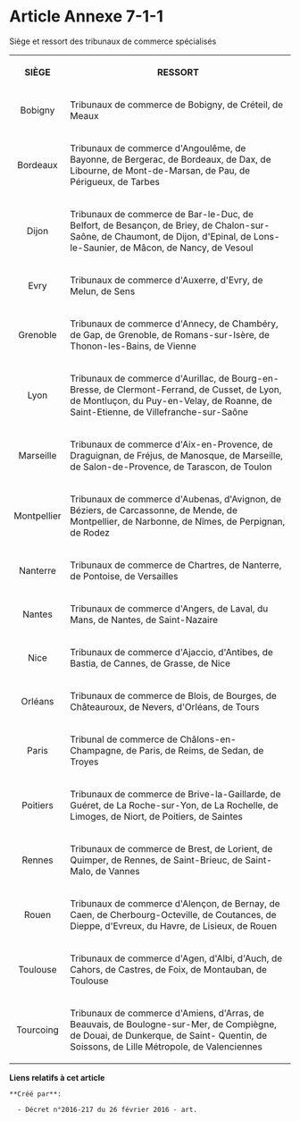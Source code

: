 # Article Annexe 7-1-1

Siège et ressort des tribunaux de commerce spécialisés 

<table>
  <tbody>
    <tr>
      <th>

SIÈGE 

</th>
      <th>

RESSORT 

</th>
    </tr>
    <tr>
      <td align="center" valign="middle">

Bobigny 

</td>
      <td valign="middle">

Tribunaux de commerce de Bobigny, de Créteil, de Meaux 

</td>
    </tr>
    <tr>
      <td align="center" valign="middle">

Bordeaux 

</td>
      <td valign="middle">

Tribunaux de commerce d'Angoulême, de Bayonne, de Bergerac, de Bordeaux, de Dax, de Libourne, de Mont-de-Marsan, de Pau, de
Périgueux, de Tarbes 

</td>
    </tr>
    <tr>
      <td valign="middle" align="center">

Dijon 

</td>
      <td valign="middle">

Tribunaux de commerce de Bar-le-Duc, de Belfort, de Besançon, de Briey, de Chalon-sur-Saône, de Chaumont, de Dijon, d'Epinal,
de Lons-le-Saunier, de Mâcon, de Nancy, de Vesoul 

</td>
    </tr>
    <tr>
      <td align="center" valign="middle">

Evry 

</td>
      <td valign="middle">

Tribunaux de commerce d'Auxerre, d'Evry, de Melun, de Sens 

</td>
    </tr>
    <tr>
      <td align="center" valign="middle">

Grenoble 

</td>
      <td valign="middle">

Tribunaux de commerce d'Annecy, de Chambéry, de Gap, de Grenoble, de Romans-sur-Isère, de Thonon-les-Bains, de Vienne 

</td>
    </tr>
    <tr>
      <td align="center" valign="middle">

Lyon 

</td>
      <td valign="middle">

Tribunaux de commerce d'Aurillac, de Bourg-en-Bresse, de Clermont-Ferrand, de Cusset, de Lyon, de Montluçon, du Puy-en-Velay,
de Roanne, de Saint-Etienne, de Villefranche-sur-Saône 

</td>
    </tr>
    <tr>
      <td align="center" valign="middle">

Marseille 

</td>
      <td valign="middle">

Tribunaux de commerce d'Aix-en-Provence, de Draguignan, de Fréjus, de Manosque, de Marseille, de Salon-de-Provence, de
Tarascon, de Toulon 

</td>
    </tr>
    <tr>
      <td align="center" valign="middle">

Montpellier 

</td>
      <td valign="middle">

Tribunaux de commerce d'Aubenas, d'Avignon, de Béziers, de Carcassonne, de Mende, de Montpellier, de Narbonne, de Nîmes, de
Perpignan, de Rodez 

</td>
    </tr>
    <tr>
      <td align="center" valign="middle">

Nanterre 

</td>
      <td valign="middle">

Tribunaux de commerce de Chartres, de Nanterre, de Pontoise, de Versailles 

</td>
    </tr>
    <tr>
      <td valign="middle" align="center">

Nantes 

</td>
      <td valign="middle">

Tribunaux de commerce d'Angers, de Laval, du Mans, de Nantes, de Saint-Nazaire 

</td>
    </tr>
    <tr>
      <td valign="middle" align="center">

Nice 

</td>
      <td valign="middle">

Tribunaux de commerce d'Ajaccio, d'Antibes, de Bastia, de Cannes, de Grasse, de Nice 

</td>
    </tr>
    <tr>
      <td align="center" valign="middle">

Orléans 

</td>
      <td valign="middle">

Tribunaux de commerce de Blois, de Bourges, de Châteauroux, de Nevers, d'Orléans, de Tours 

</td>
    </tr>
    <tr>
      <td align="center" valign="middle">

Paris 

</td>
      <td valign="middle">

Tribunal de commerce de Châlons-en-Champagne, de Paris, de Reims, de Sedan, de Troyes 

</td>
    </tr>
    <tr>
      <td valign="middle" align="center">

Poitiers 

</td>
      <td valign="middle">

Tribunaux de commerce de Brive-la-Gaillarde, de Guéret, de La Roche-sur-Yon, de La Rochelle, de Limoges, de Niort, de
Poitiers, de Saintes 

</td>
    </tr>
    <tr>
      <td valign="middle" align="center">

Rennes 

</td>
      <td valign="middle">

Tribunaux de commerce de Brest, de Lorient, de Quimper, de Rennes, de Saint-Brieuc, de Saint-Malo, de Vannes 

</td>
    </tr>
    <tr>
      <td align="center" valign="middle">

Rouen 

</td>
      <td valign="middle">

Tribunaux de commerce d'Alençon, de Bernay, de Caen, de Cherbourg-Octeville, de Coutances, de Dieppe, d'Evreux, du Havre, de
Lisieux, de Rouen 

</td>
    </tr>
    <tr>
      <td align="center" valign="middle">

Toulouse 

</td>
      <td valign="middle">

Tribunaux de commerce d'Agen, d'Albi, d'Auch, de Cahors, de Castres, de Foix, de Montauban, de Toulouse 

</td>
    </tr>
    <tr>
      <td valign="middle" align="center">

Tourcoing 

</td>
      <td valign="middle">

Tribunaux de commerce d'Amiens, d'Arras, de Beauvais, de Boulogne-sur-Mer, de Compiègne, de Douai, de Dunkerque, de Saint-
Quentin, de Soissons, de Lille Métropole, de Valenciennes

</td>
    </tr>
  </tbody>
</table>

**Liens relatifs à cet article**

	**Créé par**:

	  - Décret n°2016-217 du 26 février 2016 - art.
